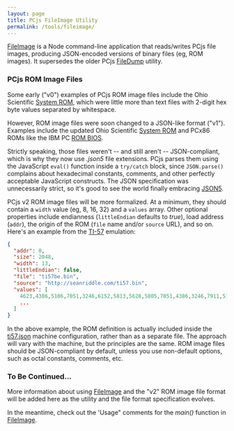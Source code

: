 ```yaml
---
layout: page
title: PCjs FileImage Utility
permalink: /tools/fileimage/
---
```


[FileImage](fileimage.js) is a Node command-line application that reads/writes PCjs file images, producing JSON-encoded versions of binary files (eg, ROM images).  It supersedes the older PCjs [FileDump](../old/filedump/) utility.

### PCjs ROM Image Files

Some early ("v0") examples of PCjs ROM image files include the Ohio Scientific [System ROM](../../machines/osi/c1p/rom/system.hex), which were little more than text files with 2-digit hex byte values separated by whitespace.

However, ROM image files were soon changed to a JSON-like format ("v1").  Examples include the updated Ohio Scientific [System ROM](../../machines/osi/c1p/rom/system.json5) and PCx86 ROMs like the IBM PC [ROM BIOS](../../machines/pcx86/ibm/5150/rom/bios/1981-04-24/PCBIOS-REV1.json5).

Strictly speaking, those files weren't -- and still aren't -- JSON-compliant, which is why they now use *.json5* file extensions.  PCjs parses them using the JavaScript `eval()` function inside a `try/catch` block, since `JSON.parse()` complains about hexadecimal constants, comments, and other perfectly acceptable JavaScript constructs.  The JSON specification was unnecessarily strict, so it's good to see the world finally embracing [JSON5](https://json5.org).

PCjs v2 ROM image files will be more formalized.  At a minimum, they should contain a `width` value (eg, 8, 16, 32) and a `values` array.  Other optional properties include endianness (`littleEndian` defaults to *true*), load address (`addr`), the origin of the ROM (`file` name and/or `source` URL), and so on.  Here's an example from the [TI-57](../../machines/ti/ti57/rev0/ti57.json) emulation:

```json
{
  "addr": 0,
  "size": 2048,
  "width": 13,
  "littleEndian": false,
  "file": "ti57be.bin",
  "source": "http://seanriddle.com/ti57.bin",
  "values": [
    4623,4386,5106,7051,3246,6152,5813,5628,5805,7051,4386,3246,7911,5132,1822,6798,
    ...
  ]
}
```

In the above example, the ROM definition is actually included inside the [ti57.json](../../machines/ti/ti57/rev0/ti57.json) machine configuration, rather than as a separate file.  The approach will vary with the machine, but the principles are the same.  ROM image files should be JSON-compliant by default, unless you use non-default options, such as octal constants, comments, etc.

### To Be Continued...

More information about using [FileImage](fileimage.js) and the "v2" ROM image file format will be added here as the utility and the file format specification evolves.

In the meantime, check out the 'Usage" comments for the *main()* function in [FileImage](fileimage.js).
